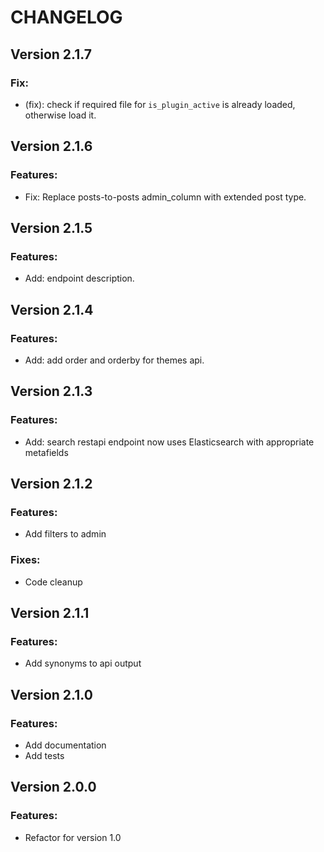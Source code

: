 # CHANGELOG

## Version 2.1.7
### Fix:
* (fix): check if required file for ```is_plugin_active``` is already loaded, otherwise load it.

## Version 2.1.6
### Features:
* Fix: Replace posts-to-posts admin_column with extended post type.

## Version 2.1.5
### Features:
* Add: endpoint description.

## Version 2.1.4
### Features:
* Add: add order and orderby for themes api.

## Version 2.1.3
### Features:
* Add: search restapi endpoint now uses Elasticsearch with appropriate metafields

## Version 2.1.2
### Features:
* Add filters to admin

### Fixes:
* Code cleanup

## Version 2.1.1
### Features:
* Add synonyms to api output

## Version 2.1.0
### Features:
* Add documentation
* Add tests

## Version 2.0.0
### Features:
* Refactor for version 1.0
